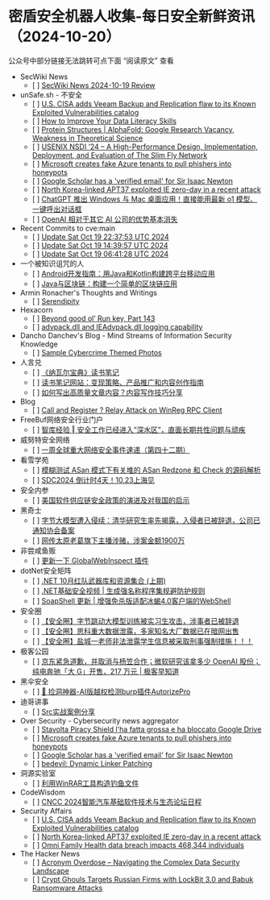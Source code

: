 <h1>密盾安全机器人收集-每日安全新鲜资讯（2024-10-20）</h1>

<p>公众号中部分链接无法跳转可点下面 “阅读原文” 查看</p>

<ul>
<li>SecWiki News
<ul>
<li>[ ] <a href="http://www.sec-wiki.com/?2024-10-19">SecWiki News 2024-10-19 Review</a></li>
</ul></li>
<li>unSafe.sh - 不安全
<ul>
<li>[ ] <a href="https://buaq.net/go-268219.html">U.S. CISA adds Veeam Backup and Replication flaw to its Known Exploited Vulnerabilities catalog</a></li>
<li>[ ] <a href="https://buaq.net/go-268227.html">How to Improve Your Data Literacy Skills</a></li>
<li>[ ] <a href="https://buaq.net/go-268226.html">Protein Structures | AlphaFold: Google Research Vacancy, Weakness in Theoretical Science</a></li>
<li>[ ] <a href="https://buaq.net/go-268230.html">USENIX NSDI ’24 – A High-Performance Design, Implementation, Deployment, and Evaluation of The Slim Fly Network</a></li>
<li>[ ] <a href="https://buaq.net/go-268217.html">Microsoft creates fake Azure tenants to pull phishers into honeypots</a></li>
<li>[ ] <a href="https://buaq.net/go-268218.html">Google Scholar has a 'verified email' for Sir Isaac Newton</a></li>
<li>[ ] <a href="https://buaq.net/go-268210.html">North Korea-linked APT37 exploited IE zero-day in a recent attack</a></li>
<li>[ ] <a href="https://buaq.net/go-268215.html">ChatGPT 推出 Windows 与 Mac 桌面应用！直接能用最新 o1 模型、一键呼出对话框</a></li>
<li>[ ] <a href="https://buaq.net/go-268207.html">OpenAI 相对于其它 AI 公司的优势基本消失</a></li>
</ul></li>
<li>Recent Commits to cve:main
<ul>
<li>[ ] <a href="https://github.com/trickest/cve/commit/d15224fa1e3e647b5e74647df119d5bc0a61296f">Update Sat Oct 19 22:37:53 UTC 2024</a></li>
<li>[ ] <a href="https://github.com/trickest/cve/commit/d3e4462bbb3f058fdad5162f5a7b0334008b8801">Update Sat Oct 19 14:39:57 UTC 2024</a></li>
<li>[ ] <a href="https://github.com/trickest/cve/commit/62301980a4a3a29e22d4c8bb2837d6a07a7e9923">Update Sat Oct 19 06:41:28 UTC 2024</a></li>
</ul></li>
<li>一个被知识诅咒的人
<ul>
<li>[ ] <a href="https://blog.csdn.net/nokiaguy/article/details/142897103">Android开发指南：用Java和Kotlin构建跨平台移动应用</a></li>
<li>[ ] <a href="https://blog.csdn.net/nokiaguy/article/details/142897079">Java与区块链：构建一个简单的区块链应用</a></li>
</ul></li>
<li>Armin Ronacher's Thoughts and Writings
<ul>
<li>[ ] <a href="http://lucumr.pocoo.org/2024/10/19/serendipity">Serendipity</a></li>
</ul></li>
<li>Hexacorn
<ul>
<li>[ ] <a href="https://www.hexacorn.com/blog/2024/10/19/beyond-good-ol-run-key-part-143/">Beyond good ol’ Run key, Part 143</a></li>
<li>[ ] <a href="https://www.hexacorn.com/blog/2024/10/19/advpack-dll-and-ieadvpack-dll-logging-capability/">advpack.dll and IEAdvpack.dll logging capability</a></li>
</ul></li>
<li>Dancho Danchev's Blog - Mind Streams of Information Security Knowledge
<ul>
<li>[ ] <a href="https://ddanchev.blogspot.com/2024/10/sample-cybercrime-themed-photos.html">Sample Cybercrime Themed Photos</a></li>
</ul></li>
<li>人言兑
<ul>
<li>[ ] <a href="https://blog.axiaoxin.com/post/navalmanack/">《纳瓦尔宝典》读书笔记</a></li>
<li>[ ] <a href="https://blog.axiaoxin.com/post/reading-notes-site/">读书笔记网站：变现策略、产品推广和内容创作指南</a></li>
<li>[ ] <a href="https://blog.axiaoxin.com/post/content-writing-tips/">如何写出高质量文章内容？内容写作技巧分享</a></li>
</ul></li>
<li>Blog
<ul>
<li>[ ] <a href="https://www.akamai.com/blog/security-research/2024/oct/winreg-relay-vulnerability">Call and Register ? Relay Attack on WinReg RPC Client</a></li>
</ul></li>
<li>FreeBuf网络安全行业门户
<ul>
<li>[ ] <a href="https://www.freebuf.com/articles/neopoints/413226.html">智库经验 ‖ 安全工作已经进入“深水区”，直面长期共性问题与顽疾</a></li>
</ul></li>
<li>威努特安全网络
<ul>
<li>[ ] <a href="https://mp.weixin.qq.com/s?__biz=MzAwNTgyODU3NQ==&mid=2651127679&idx=1&sn=e43ee9430540e4a09de2d3051b0a717a&chksm=80e6e5cfb7916cd978b28dfa557ce899027e2603df18bfc4d65e7b3476232295e73e8ba5ceb9&scene=58&subscene=0#rd">一周全球重大网络安全事件速递（第四十二期）</a></li>
</ul></li>
<li>看雪学苑
<ul>
<li>[ ] <a href="https://mp.weixin.qq.com/s?__biz=MjM5NTc2MDYxMw==&mid=2458578852&idx=1&sn=ce8b39f33a8b477944a917e6e1cec9ef&chksm=b18ddf2e86fa5638101e6e245ec0988622454fdd9f9cd0adc671f9c04a10eac67788a60210df&scene=58&subscene=0#rd">模糊测试 ASan 模式下有关堆的 ASan Redzone 和 Check 的源码解析</a></li>
<li>[ ] <a href="https://mp.weixin.qq.com/s?__biz=MjM5NTc2MDYxMw==&mid=2458578852&idx=2&sn=b441bfa0fd25fce2bc9845036680c416&chksm=b18ddf2e86fa563885b1029969330c7c05f5efc60d7a5154a2c3cdbdea72479621507574c4af&scene=58&subscene=0#rd">SDC2024 倒计时4天！10.23上海见</a></li>
</ul></li>
<li>安全内参
<ul>
<li>[ ] <a href="https://mp.weixin.qq.com/s?__biz=MzI4NDY2MDMwMw==&mid=2247512847&idx=1&sn=fe40322b4f00cb1ceb9eb9b800523d22&chksm=ebfaf42fdc8d7d392630463fec0c2d2f1bd6ffcbaf7a9ce344bd0032e75bedeae2d9da6232b4&scene=58&subscene=0#rd">美国软件供应链安全政策的演进及对我国的启示</a></li>
</ul></li>
<li>黑奇士
<ul>
<li>[ ] <a href="https://mp.weixin.qq.com/s?__biz=MzI5ODYwNTE4Nw==&mid=2247488596&idx=1&sn=5cc3b4f5d4a6146a6a957a7d7ef755d3&chksm=eca21bb8dbd592ae11f35d02f08be3e6cbe2bf62fc07ea99a4f36456e5fd39fb240f81bf9221&scene=58&subscene=0#rd">字节大模型遭入侵续：清华研究生率先揭露，入侵者已被辞退，公司已通知协会备案</a></li>
<li>[ ] <a href="https://mp.weixin.qq.com/s?__biz=MzI5ODYwNTE4Nw==&mid=2247488596&idx=2&sn=826f0711c44dadeb09740d1c9ea6d505&chksm=eca21bb8dbd592aec2cfba6aa4db89456031171a2e82cc5af90c406653ebb9055ea694fde479&scene=58&subscene=0#rd">网传太原老葛旗下主播涉赌，涉案金额1900万</a></li>
</ul></li>
<li>非尝咸鱼贩
<ul>
<li>[ ] <a href="https://mp.weixin.qq.com/s?__biz=Mzk0NDE3MTkzNQ==&mid=2247485483&idx=1&sn=df8749574a7929dac0ca4811f614d343&chksm=c329f6dbf45e7fcd52d7f12a6c0dc0e8881e2c80b5bde816fc76cf1a70c5d572a650ea054d7b&scene=58&subscene=0#rd">更新一下 GlobalWebInspect 插件</a></li>
</ul></li>
<li>dotNet安全矩阵
<ul>
<li>[ ] <a href="https://mp.weixin.qq.com/s?__biz=MzUyOTc3NTQ5MA==&mid=2247496098&idx=1&sn=292b349e6a1ad977aa06535a25a35e93&chksm=fa595f4fcd2ed6595d82af2714f33eb536fc6d530fc5f2bfbb553768b4f7af9a317433550ca9&scene=58&subscene=0#rd">.NET 10月红队武器库和资源集合 (上期)</a></li>
<li>[ ] <a href="https://mp.weixin.qq.com/s?__biz=MzUyOTc3NTQ5MA==&mid=2247496098&idx=2&sn=75cf1535aee9a195130ff88b4f1294da&chksm=fa595f4fcd2ed659656e5c6ab16f0220e9f7d21649f35995758c0d13f84ed0e1bf0494cb5f78&scene=58&subscene=0#rd">.NET基础安全视频 | 生成强名称程序集规避防护规则</a></li>
<li>[ ] <a href="https://mp.weixin.qq.com/s?__biz=MzUyOTc3NTQ5MA==&mid=2247496098&idx=3&sn=a4ff738a67244c8ca6bb9e8efef88131&chksm=fa595f4fcd2ed659bb46e2caab1bd152d4c15a5b6ac767d6b5ff0c17593a5d4f49500e4ae576&scene=58&subscene=0#rd">SoapShell 更新 | 增强免杀版适配冰蝎4.0客户端的WebShell</a></li>
</ul></li>
<li>安全圈
<ul>
<li>[ ] <a href="https://mp.weixin.qq.com/s?__biz=MzIzMzE4NDU1OQ==&mid=2652065359&idx=1&sn=1c00451b94a4368ffb290ef836bb0a2e&chksm=f36e620fc419eb192e1d5bcf3ad0389bab734602c4061c369043da7d1b5bcd24fda3b724eb40&scene=58&subscene=0#rd">【安全圈】字节跳动大模型训练被实习生攻击，涉事者已被辞退</a></li>
<li>[ ] <a href="https://mp.weixin.qq.com/s?__biz=MzIzMzE4NDU1OQ==&mid=2652065359&idx=2&sn=c877585c1ff6a9fa10ec319c11448726&chksm=f36e620fc419eb19bd811a6d08b02fe00f534afd63534e448042b45f3ca3b3646c180879534d&scene=58&subscene=0#rd">【安全圈】思科重大数据泄露，多家知名大厂数据已在暗网出售</a></li>
<li>[ ] <a href="https://mp.weixin.qq.com/s?__biz=MzIzMzE4NDU1OQ==&mid=2652065359&idx=3&sn=d3e808a1326778c16e0d771e02b49a04&chksm=f36e620fc419eb1957237644e21e725eafb7c976cea5e4ccfbf6a9abb791048af59e9189fe5b&scene=58&subscene=0#rd">【安全圈】盐城一老师非法泄露学生信息被采取刑事强制措施！！！</a></li>
</ul></li>
<li>极客公园
<ul>
<li>[ ] <a href="https://mp.weixin.qq.com/s?__biz=MTMwNDMwODQ0MQ==&mid=2653059682&idx=1&sn=fb49dab885f74214135aa41375c6575f&chksm=7e5707d449208ec2a7e9b2c5d90ad145a83475cc861d2c107ec6ff1f00cb54f4b144004e15ab&scene=58&subscene=0#rd">京东紧急道歉，并取消与杨笠合作；微软研究该拿多少 OpenAI 股份；纯电奔驰「大 G」开售，217 万元 | 极客早知道</a></li>
</ul></li>
<li>黑伞安全
<ul>
<li>[ ] <a href="https://mp.weixin.qq.com/s?__biz=MzU0MzkzOTYzOQ==&mid=2247489510&idx=1&sn=f5acc656368d5ae0c1a5386739e3036e&chksm=fb029abecc7513a8a1b83a23b1f11de6364ba3fa3bdf0bc56aec025e1a3eab701f9c296634cd&scene=58&subscene=0#rd">🧿 捡洞神器-AI版越权检测burp插件AutorizePro</a></li>
</ul></li>
<li>迪哥讲事
<ul>
<li>[ ] <a href="https://mp.weixin.qq.com/s?__biz=MzIzMTIzNTM0MA==&mid=2247496175&idx=1&sn=95930a0e2e553c9e841265e8019d00b4&chksm=e8a5fb8cdfd2729a236f6266c5c0caf2bf41570798b529f8dfea139d77c7d2ca1f13e8071878&scene=58&subscene=0#rd">Src实战案例分享</a></li>
</ul></li>
<li>Over Security - Cybersecurity news aggregator
<ul>
<li>[ ] <a href="https://www.wired.it/article/piracy-shield-blocco-google-drive-download/">Stavolta Piracy Shield l'ha fatta grossa e ha bloccato Google Drive</a></li>
<li>[ ] <a href="https://www.bleepingcomputer.com/news/security/microsoft-creates-fake-azure-tenants-to-pull-phishers-into-honeypots/">Microsoft creates fake Azure tenants to pull phishers into honeypots</a></li>
<li>[ ] <a href="https://www.bleepingcomputer.com/news/security/google-scholar-has-a-verified-email-for-sir-isaac-newton/">Google Scholar has a 'verified email' for Sir Isaac Newton</a></li>
<li>[ ] <a href="https://dfir.ch/posts/bedevil_dynamic_linker_patching/">bedevil: Dynamic Linker Patching</a></li>
</ul></li>
<li>洞源实验室
<ul>
<li>[ ] <a href="https://mp.weixin.qq.com/s?__biz=Mzg4Nzk3MTg3MA==&mid=2247487527&idx=1&sn=ec5e25890787cecc2e54517ae3420634&chksm=cf831956f8f49040a8168c8e138a357898d842bdfe38bb13fce1fdaf59f16905c7e8112c374b&scene=58&subscene=0#rd">利用WinRAR工具构造钓鱼文件</a></li>
</ul></li>
<li>CodeWisdom
<ul>
<li>[ ] <a href="https://mp.weixin.qq.com/s?__biz=MzU4NDU4OTM4OQ==&mid=2247510446&idx=1&sn=a473391b641802a99f5dee1448f8a93a&chksm=fd95608ccae2e99ae5d7af7a2716f12f9c416a9953ef77920f3040ead5f75c117cb44d6ee3f2&scene=58&subscene=0#rd">CNCC 2024智能汽车基础软件技术与生态论坛日程</a></li>
</ul></li>
<li>Security Affairs
<ul>
<li>[ ] <a href="https://securityaffairs.com/170014/security/u-s-cisa-adds-veeam-backup-and-replication-flaw-to-its-known-exploited-vulnerabilities-catalog.html">U.S. CISA adds Veeam Backup and Replication flaw to its Known Exploited Vulnerabilities catalog</a></li>
<li>[ ] <a href="https://securityaffairs.com/169983/apt/north-korea-apt37-ie-zero-day.html">North Korea-linked APT37 exploited IE zero-day in a recent attack</a></li>
<li>[ ] <a href="https://securityaffairs.com/169972/data-breach/omni-family-health-disclosed-a-data-breach.html">Omni Family Health data breach impacts 468,344 individuals</a></li>
</ul></li>
<li>The Hacker News
<ul>
<li>[ ] <a href="https://thehackernews.com/2024/10/acronym-overdose-navigating-complex.html">Acronym Overdose – Navigating the Complex Data Security Landscape</a></li>
<li>[ ] <a href="https://thehackernews.com/2024/10/crypt-ghouls-targets-russian-firms-with.html">Crypt Ghouls Targets Russian Firms with LockBit 3.0 and Babuk Ransomware Attacks</a></li>
</ul></li>
</ul>
